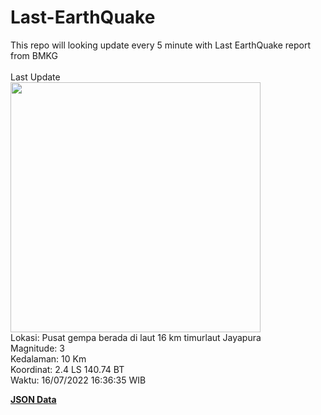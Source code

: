 # Last-EarthQuake
This repo will looking update every 5 minute with Last EarthQuake report from BMKG
<br>
<br>
Last Update
<br>
<img src="https://ews.bmkg.go.id/TEWS/data/20220716163635.mmi.jpg" width="400"/>
<br>
Lokasi: Pusat gempa berada di laut 16 km timurlaut Jayapura <br>
Magnitude: 3 <br>
Kedalaman: 10 Km <br>
Koordinat: 2.4 LS 140.74 BT <br>
Waktu: 16/07/2022 16:36:35 WIB <br>

<a href="./data/data.json">**JSON Data**</a>
